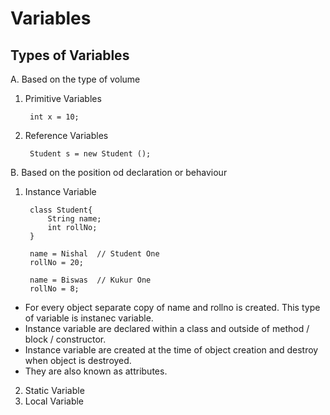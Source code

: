 # Variables

## Types of Variables

A. Based on the type of volume
1. Primitive Variables

        int x = 10;
2. Reference Variables

        Student s = new Student ();

B. Based on the position od declaration or behaviour
1. Instance Variable

        class Student{
            String name;
            int rollNo;
        }

        name = Nishal  // Student One
        rollNo = 20;

        name = Biswas  // Kukur One
        rollNo = 8;

- For every object separate copy of name and rollno is created. This type of variable is instanec variable.
- Instance variable are declared within a class and outside of method / block / constructor.
- Instance variable are created at the time of object creation and destroy when object is destroyed.
- They are also known as attributes.







2. Static Variable
3. Local Variable

